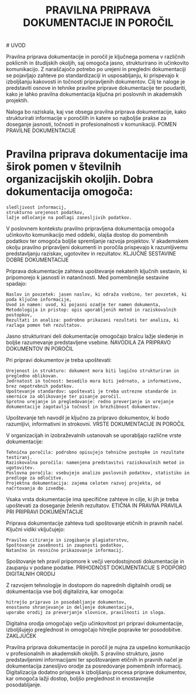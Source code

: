 <h1 align="center">PRAVILNA PRIPRAVA DOKUMENTACIJE IN POROČIL</h1> <br>
# UVOD

Pravilna priprava dokumentacije in poročil je ključnega pomena v različnih poklicnih in študijskih okoljih, saj omogoča jasno, strukturirano in učinkovito komunikacijo. Z naraščajočo potrebo po urejeni in pregledni dokumentaciji se pojavljajo zahteve po standardizaciji in usposabljanju, ki prispevajo k izboljšanju kakovosti in točnosti pripravljenih dokumentov. Cilj te naloge je predstaviti osnove in tehnike pravilne priprave dokumentacije ter poudariti, kako je lahko pravilna dokumentacija ključna pri poslovnih in akademskih projektih.

Naloga bo raziskala, kaj vse obsega pravilna priprava dokumentacije, kako strukturirati informacije v poročilih in katere so najboljše prakse za doseganje jasnosti, točnosti in profesionalnosti v komunikaciji.
POMEN PRAVILNE DOKUMENTACIJE

# Pravilna priprava dokumentacije ima širok pomen v številnih organizacijskih okoljih. Dobra dokumentacija omogoča:

    sledljivost informacij,
    strukturno urejenost podatkov,
    lažje odločanje na podlagi zanesljivih podatkov.

V poslovnem kontekstu pravilno pripravljena dokumentacija omogoča učinkovito komunikacijo med oddelki, olajša dostop do pomembnih podatkov ter omogoča boljše spremljanje razvoja projektov. V akademskem okolju pravilno pripravljeni dokumenti in poročila prispevajo k razumljivemu predstavljanju raziskav, ugotovitev in rezultatov.
KLJUČNE SESTAVINE DOBRE DOKUMENTACIJE

Priprava dokumentacije zahteva upoštevanje nekaterih ključnih sestavin, ki pripomorejo k jasnosti in natančnosti. Med pomembnejše sestavine spadajo:

    Naslov in povzetek: jasen naslov, ki odraža vsebino, ter povzetek, ki poda ključne informacije,
    Uvod in namen: uvod, ki pojasni ozadje ter namen dokumenta,
    Metodologija in pristop: opis uporabljenih metod in raziskovalnih postopkov,
    Rezultati in analiza: podrobno prikazani rezultati ter analiza, ki razlaga pomen teh rezultatov.

Jasno strukturirani deli dokumentacije omogočajo bralcu lažje sledenje in boljše razumevanje predstavljene vsebine.
NAVODILA ZA PRIPRAVO DOKUMENTOV IN POROČIL

Pri pripravi dokumentov je treba upoštevati:

    Urejenost in strukturo: dokument mora biti logično strukturiran in pregledno oblikovan.
    Jedrnatost in točnost: besedilo mora biti jedrnato, a informativno, brez nepotrebnih podatkov.
    Upoštevanje standardov: upoštevati je treba ustrezne standarde in smernice za oblikovanje ter pisanje poročil.
    Sprotno urejanje in pregledovanje: redno preverjanje in urejanje dokumentacije zagotavlja točnost in brezhibnost dokumentov.

Upoštevanje teh navodil je ključno za pripravo dokumentov, ki bodo razumljivi, informativni in strokovni.
VRSTE DOKUMENTACIJE IN POROČIL

V organizacijah in izobraževalnih ustanovah se uporabljajo različne vrste dokumentacije:

    Tehnična poročila: podrobno opisujejo tehnične postopke in rezultate testiranj.
    Raziskovalna poročila: namenjena predstavitvi raziskovalnih metod in ugotovitev.
    Poslovna poročila: vsebujejo analizo poslovnih podatkov, statistiko in predloge za odločitve.
    Projektna dokumentacija: zajema celoten razvoj projekta, od načrtovanja do izvedbe.

Vsaka vrsta dokumentacije ima specifične zahteve in cilje, ki jih je treba upoštevati za doseganje želenih rezultatov.
ETIČNA IN PRAVNA PRAVILA PRI PRIPRAVI DOKUMENTACIJE

Priprava dokumentacije zahteva tudi spoštovanje etičnih in pravnih načel. Ključni vidiki vključujejo:

    Pravilno citiranje in izogibanje plagiatorstvu,
    Spoštovanje zasebnosti in zaupnosti podatkov,
    Natančno in resnično prikazovanje informacij.

Spoštovanje teh pravil pripomore k večji verodostojnosti dokumentacije in zaupanju v podane podatke.
PRIHODNOST DOKUMENTACIJE S PODPORO DIGITALNIH ORODIJ

Z razvojem tehnologije in dostopom do naprednih digitalnih orodij se dokumentacija vse bolj digitalizira, kar omogoča:

    hitrejšo pripravo in posodabljanje dokumentov,
    enostavno shranjevanje in deljenje dokumentacije,
    uporabo orodij za preverjanje slovnice, pravilnosti in sloga.

Digitalna orodja omogočajo večjo učinkovitost pri pripravi dokumentacije, izboljšujejo preglednost in omogočajo hitrejše popravke ter posodobitve.
ZAKLJUČEK

Pravilna priprava dokumentacije in poročil je nujna za uspešno komunikacijo v profesionalnih in akademskih okoljih. S pravilno strukturo, jasno predstavljenimi informacijami ter spoštovanjem etičnih in pravnih načel je dokumentacija zanesljivo orodje za posredovanje pomembnih informacij. Digitalizacija dodatno prispeva k izboljšanju procesa priprave dokumentov, kar omogoča lažji dostop, boljšo preglednost in enostavnejše posodabljanje.
